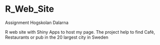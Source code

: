 # R_Web_Site
Assignment Hogskolan Dalarna

R web site with Shiny Apps to host my page.
The project help to find Cafè, Restaurants or pub in the 20 largest city in Sweden
